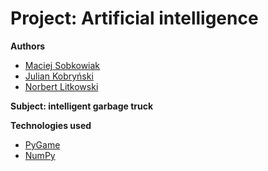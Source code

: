 # Project: Artificial intelligence
**Authors**
 - [Maciej Sobkowiak](../../../../MaSobkowiak)
 - [Julian Kobryński](../../../../JKobrynski)
 - [Norbert Litkowski](../../../../nlitkowski)
 
**Subject: intelligent garbage truck**

**Technologies used**
- [PyGame](https://www.pygame.org/)
- [NumPy](http://www.numpy.org/)